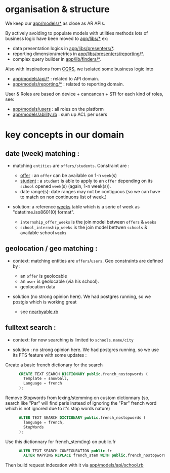 # organisation & structure
We keep our [app/models/*](https://github.com/betagouv/monstage/tree/master/app/models) as close as AR APIs.

By actively avoiding to populate models with utilities methods lots of business logic have been moved to [app/libs/*](https://github.com/betagouv/monstage/tree/master/app/libs) ex:

* data presentation logics in [app/libs/presenters/*](https://github.com/betagouv/monstage/tree/master/app/libs/presenters).
* reporting dimension/metrics in [app/libs/presenters/reporting/*](https://github.com/betagouv/monstage/tree/master/app/libs/presenters/reporting).
* complex query builder in [app/lib/finders/*](https://github.com/betagouv/monstage/tree/master/app/libs/finders).

Also with inspirations from [CQRS](https://martinfowler.com/bliki/CQRS.html), we isolated some business logic into

* [app/models/api/*](https://github.com/betagouv/monstage/tree/master/app/models/api) : related to API domain.
* [app/models/reporting/*](https://github.com/betagouv/monstage/tree/master/app/models/reporting) : related to reporting domain.

User & Roles are based on device + cancancan + STI for each kind of roles, see:

* [app/models/users](https://github.com/betagouv/monstage/tree/master/app/models/users) : all roles on the platform
* [app/models/ability.rb](https://github.com/betagouv/monstage/tree/master/app/models/ability.rb) : sum up ACL per users


# key concepts in our domain

## date (week) matching :
* matching `entities` are `offers/students`. Constraint are :
	* [offer](https://github.com/betagouv/monstage/tree/master/app/models/internship_offer.rb) : an `offer` can be available on 1-n `week`(s)
	* [student](https://github.com/betagouv/monstage/tree/master/app/models/users/student.rb) : a `student` is able to apply to an `offer` depending on its `school` opened `week`(s) (again, 1-n week(s)).
	* date range(s): date ranges may not be contiguous (so we can have to match on non continuons list of week.)

* solution: a reference [weeks](https://github.com/betagouv/monstage/tree/master/app/models/week.rb) table which is a serie of week as "datetime.iso8601(0) format".
	* `internship_offer_weeks` is the join model between `offers` & `weeks`
	* `school_internship_weeks` is the join model bettwen `schools` & available school `weeks`

## geolocation / geo matching :
* context: matching entities are `offers`/`users`. Geo constraints are defined by :
	* an `offer` is geolocable
	* an `user` is geolocable (via his school).
	* geolocation data

* solution (no strong opinion here). We had postgres running, so we postgis which is working great
	* see [nearbyable.rb](https://github.com/betagouv/monstage/tree/master/app/models/concerns/nearbyable.rb)


## fulltext search :
* context: for now searching is limited to `schools.name/city`

* solution : no strong opinion here. We had postgres running, so we use its FTS feature with some updates :

Create a basic french dictionary for the search

```sql
      CREATE TEXT SEARCH DICTIONARY public.french_nostopwords (
        Template = snowball,
        Language = french
      );
```

Remove Stopwords from lexing/stemming on custom dictionnary (so, search like "Par" will find paris instead of ignoring the "Par" french word which is not ignored due to it's stop words nature)

```sql
      ALTER TEXT SEARCH DICTIONARY public.french_nostopwords (
        language = french,
        StopWords
      );
```

Use this dictionnary for french_stem(ing) on public.fr

```sql
      ALTER TEXT SEARCH CONFIGURATION public.fr
        ALTER MAPPING REPLACE french_stem WITH public.french_nostopwords;
```

Then build request indexation with it via [app/models/api/school.rb](https://github.com/betagouv/monstage/tree/master/app/models/api/school.rb)
